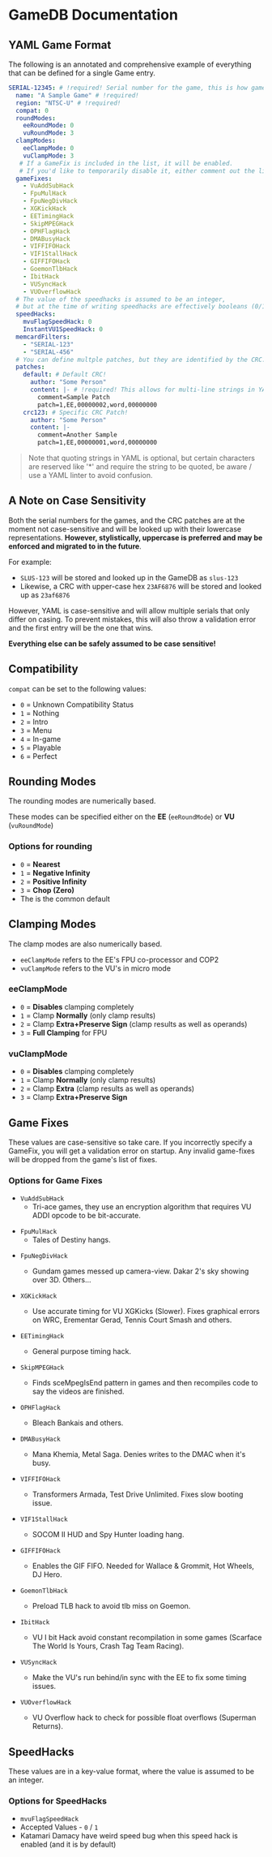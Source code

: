 <!-- PDF METADATA STARTS ---
title: "PCSX2 - GameDB Documentation"
date: "2021"
footer-left: "[Document Source](https://github.com/PCSX2/pcsx2/blob/{LATEST-GIT-TAG}/pcsx2/Docs/GameIndex.md)"
urlcolor: "cyan"
... PDF METADATA ENDS -->

# GameDB Documentation

## YAML Game Format

The following is an annotated and comprehensive example of everything that can be defined for a single Game entry.

```yaml
SERIAL-12345: # !required! Serial number for the game, this is how games are looked up.  Case insensitive
  name: "A Sample Game" # !required!
  region: "NTSC-U" # !required!
  compat: 0
  roundModes:
    eeRoundMode: 0
    vuRoundMode: 3
  clampModes:
    eeClampMode: 0
    vuClampMode: 3
   # If a GameFix is included in the list, it will be enabled.
   # If you'd like to temporarily disable it, either comment out the line, or remove it!
  gameFixes:
    - VuAddSubHack
    - FpuMulHack
    - FpuNegDivHack
    - XGKickHack
    - EETimingHack
    - SkipMPEGHack
    - OPHFlagHack
    - DMABusyHack
    - VIFFIFOHack
    - VIF1StallHack
    - GIFFIFOHack
    - GoemonTlbHack
    - IbitHack
    - VUSyncHack
    - VUOverflowHack
  # The value of the speedhacks is assumed to be an integer,
  # but at the time of writing speedhacks are effectively booleans (0/1)
  speedHacks:
    mvuFlagSpeedHack: 0
    InstantVU1SpeedHack: 0
  memcardFilters:
    - "SERIAL-123"
    - "SERIAL-456"
  # You can define multple patches, but they are identified by the CRC.
  patches:
    default: # Default CRC!
      author: "Some Person"
      content: |- # !required! This allows for multi-line strings in YAML, this type preserves new-line characters
        comment=Sample Patch
        patch=1,EE,00000002,word,00000000
    crc123: # Specific CRC Patch!
      author: "Some Person"
      content: |-
        comment=Another Sample
        patch=1,EE,00000001,word,00000000
```

> Note that quoting strings in YAML is optional, but certain characters are reserved like '\*' and require the string to be quoted, be aware / use a YAML linter to avoid confusion.

## A Note on Case Sensitivity

Both the serial numbers for the games, and the CRC patches are at the moment not case-sensitive and will be looked up with their lowercase representations.  **However, stylistically, uppercase is preferred and may be enforced and migrated to in the future**.

For example:

*   `SLUS-123` will be stored and looked up in the GameDB as `slus-123`
*   Likewise, a CRC with upper-case hex `23AF6876` will be stored and looked up as `23af6876`

However, YAML is case-sensitive and will allow multiple serials that only differ on casing.  To prevent mistakes, this will also throw a validation error and the first entry will be the one that wins.

**Everything else can be safely assumed to be case sensitive!**

## Compatibility

`compat` can be set to the following values:

*   `0` = Unknown Compatibility Status
*   `1` = Nothing
*   `2` = Intro
*   `3` = Menu
*   `4` = In-game
*   `5` = Playable
*   `6` = Perfect

## Rounding Modes

The rounding modes are numerically based.

These modes can be specified either on the **EE** (`eeRoundMode`) or **VU** (`vuRoundMode`)

### Options for rounding

*   `0` = **Nearest**
*   `1` = **Negative Infinity**
*   `2` = **Positive Infinity**
*   `3` = **Chop (Zero)**
*   The is the common default

## Clamping Modes

The clamp modes are also numerically based.

*   `eeClampMode` refers to the EE's FPU co-processor and COP2
*   `vuClampMode` refers to the VU's in micro mode

### eeClampMode

*   `0` = **Disables** clamping completely
*   `1` = Clamp **Normally** (only clamp results)
*   `2` = Clamp **Extra+Preserve Sign** (clamp results as well as operands)
*   `3` = **Full Clamping** for FPU

### vuClampMode

*   `0` = **Disables** clamping completely
*   `1` = Clamp **Normally** (only clamp results)
*   `2` = Clamp **Extra** (clamp results as well as operands)
*   `3` = Clamp **Extra+Preserve Sign**

## Game Fixes

These values are case-sensitive so take care.  If you incorrectly specify a GameFix, you will get a validation error on startup.  Any invalid game-fixes will be dropped from the game's list of fixes.

### Options for Game Fixes

*   `VuAddSubHack`
    *   Tri-ace games, they use an encryption algorithm that requires VU ADDI opcode to be bit-accurate.

-   `FpuMulHack`
    -   Tales of Destiny hangs.

*   `FpuNegDivHack`
    *   Gundam games messed up camera-view. Dakar 2's sky showing over 3D. Others...

*   `XGKickHack`
    *   Use accurate timing for VU XGKicks (Slower). Fixes graphical errors on WRC, Erementar Gerad, Tennis Court Smash and others.

*   `EETimingHack`
    *   General purpose timing hack.

*   `SkipMPEGHack`
    *   Finds sceMpegIsEnd pattern in games and then recompiles code to say the videos are finished.

*   `OPHFlagHack`
    *   Bleach Bankais and others.

*   `DMABusyHack`
    *   Mana Khemia, Metal Saga. Denies writes to the DMAC when it's busy.

*   `VIFFIFOHack`
    *   Transformers Armada, Test Drive Unlimited. Fixes slow booting issue.

*   `VIF1StallHack`
    *   SOCOM II HUD and Spy Hunter loading hang.

*   `GIFFIFOHack`
    *   Enables the GIF FIFO. Needed for Wallace & Grommit, Hot Wheels, DJ Hero.

*   `GoemonTlbHack`
    *   Preload TLB hack to avoid tlb miss on Goemon.

*   `IbitHack`
    *   VU I bit Hack avoid constant recompilation in some games (Scarface The World Is Yours, Crash Tag Team Racing).

*   `VUSyncHack`
    *   Make the VU's run behind/in sync with the EE to fix some timing issues.

*   `VUOverflowHack`
    *   VU Overflow hack to check for possible float overflows (Superman Returns).

## SpeedHacks

These values are in a key-value format, where the value is assumed to be an integer.

### Options for SpeedHacks

*   `mvuFlagSpeedHack`
*   Accepted Values - `0` / `1`
*   Katamari Damacy have weird speed bug when this speed hack is enabled (and it is by default)

<!-- [list-item-spacing] Missing new line after list item->

-   `InstantVU1SpeedHack`
-   Accepted Values - `0` / `1`
-   Games such as Parappa the Rapper 2 need VU1 to sync, so you can force disable the speedhack here

## Memory Card Filter Override

By default, the FolderMemoryCard filters save games based on thegame's serial, which means that only saves whose folder names containthe game's serial are loaded.

This works fine for the vast majority of games, but fails in some cases, for which this override is for.Examples include multi-disc games, where later games often reuse theserial of the previous disc(s), and games that allow transfer of savedata between different games, such as importing data from a prequel.

> Values should be specified as a list of strings, example shown above.

## Patches

The patch that corresponds to the running game's CRC will take precedence over the `default`.  Multiple patches using the same CRC cannot be defined and this will throw a validation error.

> CRCs are case-insensitive, however uppercase is preferred stylistically!

Patches should be defined as multi-line string blocks, where each line would correspond with a line in a conventional `*.pnach` file

For more information on how to write a patch, see the following [forum post](https://forums.pcsx2.net/Thread-How-PNACH-files-work-2-0)
